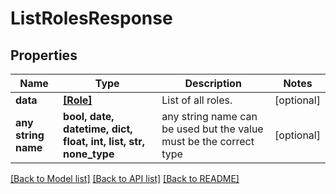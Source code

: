 # ListRolesResponse


## Properties
Name | Type | Description | Notes
------------ | ------------- | ------------- | -------------
**data** | [**[Role]**](Role.md) | List of all roles. | [optional] 
**any string name** | **bool, date, datetime, dict, float, int, list, str, none_type** | any string name can be used but the value must be the correct type | [optional]

[[Back to Model list]](../README.md#documentation-for-models) [[Back to API list]](../README.md#documentation-for-api-endpoints) [[Back to README]](../README.md)


